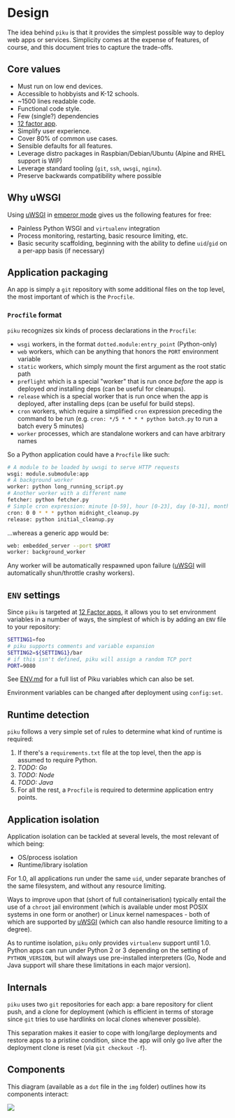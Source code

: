 # Design

The idea behind `piku` is that it provides the simplest possible way to deploy web apps or services. Simplicity comes at the expense of features, of course, and this document tries to capture the trade-offs.

## Core values

* Must run on low end devices.
* Accessible to hobbyists and K-12 schools.
* ~1500 lines readable code.
* Functional code style.
* Few (single?) dependencies
* [12 factor app](https://12factor.net).
* Simplify user experience.
* Cover 80% of common use cases.
* Sensible defaults for all features.
* Leverage distro packages in Raspbian/Debian/Ubuntu (Alpine and RHEL support is WIP)
* Leverage standard tooling (`git`, `ssh`, `uwsgi`, `nginx`).
* Preserve backwards compatibility where possible

## Why uWSGI

Using [uWSGI][uwsgi] in [emperor mode][emperor] gives us the following features for free:

* Painless Python WSGI and `virtualenv` integration
* Process monitoring, restarting, basic resource limiting, etc.
* Basic security scaffolding, beginning with the ability to define `uid`/`gid` on a per-app basis (if necessary)

## Application packaging

An app is simply a `git` repository with some additional files on the top level, the most important of which is the `Procfile`.

### `Procfile` format

`piku` recognizes six kinds of process declarations in the `Procfile`:

* `wsgi` workers, in the format `dotted.module:entry_point` (Python-only)
* `web` workers, which can be anything that honors the `PORT` environment variable
* `static` workers, which simply mount the first argument as the root static path
* `preflight` which is a special "worker" that is run once _before_ the app is deployed _and_ installing deps (can be useful for cleanups).
* `release` which is a special worker that is run once when the app is deployed, after installing deps (can be useful for build steps).
* `cron` workers, which require a simplified `cron` expression preceding the command to be run (e.g. `cron: */5 * * * * python batch.py` to run a batch every 5 minutes)
* `worker` processes, which are standalone workers and can have arbitrary names

So a Python application could have a `Procfile` like such:

```bash
# A module to be loaded by uwsgi to serve HTTP requests
wsgi: module.submodule:app
# A background worker
worker: python long_running_script.py
# Another worker with a different name
fetcher: python fetcher.py
# Simple cron expression: minute [0-59], hour [0-23], day [0-31], month [1-12], weekday [1-7] (starting Monday, no ranges allowed on any field)
cron: 0 0 * * * python midnight_cleanup.py
release: python initial_cleanup.py
```

...whereas a generic app would be:

```bash
web: embedded_server --port $PORT
worker: background_worker
```

Any worker will be automatically respawned upon failure ([uWSGI][uwsgi] will automatically shun/throttle crashy workers).

## `ENV` settings

Since `piku` is targeted at [12 Factor apps][12f], it allows you to set environment variables in a number of ways, the simplest of which is by adding an `ENV` file to your repository:

```bash
SETTING1=foo
# piku supports comments and variable expansion
SETTING2=${SETTING1}/bar
# if this isn't defined, piku will assign a random TCP port
PORT=9080
```

See [ENV.md](./ENV.md) for a full list of Piku variables which can also be set.

Environment variables can be changed after deployment using `config:set`.

## Runtime detection

`piku` follows a very simple set of rules to determine what kind of runtime is required:

1. If there's a `requirements.txt` file at the top level, then the app is assumed to require Python.
2. _TODO: Go_
3. _TODO: Node_
4. _TODO: Java_
2. For all the rest, a `Procfile` is required to determine application entry points. 


## Application isolation

Application isolation can be tackled at several levels, the most relevant of which being:

* OS/process isolation
* Runtime/library isolation

For 1.0, all applications run under the same `uid`, under separate branches of the same filesystem, and without any resource limiting.

Ways to improve upon that (short of full containerisation) typically entail the use of a `chroot` jail environment (which is available under most POSIX systems in one form or another) or Linux kernel namespaces - both of which are supported by [uWSGI][uwsgi] (which can also handle resource limiting to a degree).

As to runtime isolation, `piku` only provides `virtualenv` support until 1.0. Python apps can run under Python 2 or 3 depending on the setting of `PYTHON_VERSION`, but will always use pre-installed interpreters (Go, Node and Java support will share these limitations in each major version).

## Internals

`piku` uses two `git` repositories for each app: a bare repository for client push, and a clone for deployment (which is efficient in terms of storage since `git` tries to use hardlinks on local clones whenever possible).

This separation makes it easier to cope with long/large deployments and restore apps to a pristine condition, since the app will only go live after the deployment clone is reset (via `git checkout -f`).

## Components

This diagram (available as a `dot` file in the `img` folder) outlines how its components interact:

![](../img/piku.png)

[uwsgi]: https://github.com/unbit/uwsgi
[emperor]: http://uwsgi-docs.readthedocs.org/en/latest/Emperor.html
[12f]: http://12factor.net
